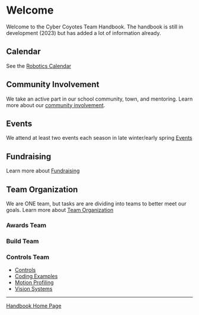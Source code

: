 # Welcome
Welcome to the Cyber Coyotes Team Handbook. The handbook is still in development (2023) but has added a lot of information already.

## Calendar
See the [Robotics Calendar](https://calendar.google.com/calendar/embed?src=c_65q334j3dtu6esf7f0solmu91o%40group.calendar.google.com&ctz=America%2FDetroit)

## Community Involvement
We take an active part in our school community, town, and mentoring. Learn more about our [community involvement](../main/Community.md).



## Events
We attend at least two events each season in late winter/early spring [Events](../main/Events.md)

## Fundraising
Learn more about [Fundraising](../main/Fundraising.md)

## Team Organization
We are ONE team, but tasks are are dividing into teams to better meet our goals. Learn more about [Team Organization](..main/TeamOrganization.md)

### Awards Team


### Build Team


### Controls Team
- [Controls](https://github.com/CyberCoyotes/Handbook/blob/main/Controls.md)
- [Coding Examples](../main/Controls-CodeExamples.md)
- [Motion Profiling](../main/Controls-MotionProfiling.md)
- [Vision Systems](../main/Controls-VisionSystems.md)




----
[Handbook Home Page](https://github.com/CyberCoyotes/Handbook)
